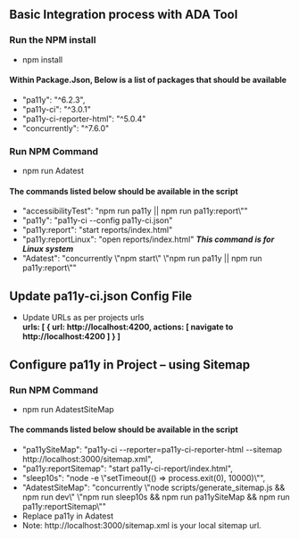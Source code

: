  <h2>Basic Integration process with ADA Tool</h2>
   <h3>Run the NPM install</h3>
  <ul>
    <li>
        npm install
    </li>
  </ul>
  <h4>Within Package.Json, Below is a list of packages that should be available</h4>
  <ul>
    <li>
        "pa11y": "^6.2.3",
    </li>
    <li>
        "pa11y-ci": "^3.0.1"
    </li>
    <li>
        "pa11y-ci-reporter-html": "^5.0.4"
    </li>
    <li>
       "concurrently": "^7.6.0"
    </li>
  </ul>

  <h3>Run NPM Command</h3>
  <ul>
   <li>npm run Adatest</li>
  </ul>
  <h4>The commands listed below should be available in the script</h4>
  <ul>
   <li>"accessibilityTest": "npm run pa11y || npm run pa11y:report\""</li>
   <li>"pa11y": "pa11y-ci --config pa11y-ci.json"</li>
   <li>"pa11y:report": "start reports/index.html"</li>
   <li>"pa11y:reportLinux": "open reports/index.html" <b><i> This command is for Linux system </i></b></li>
   <li>"Adatest": "concurrently \"npm start\" \"npm run pa11y || npm run pa11y:report\""</li>
  </ul>

  <h2>Update pa11y-ci.json Config File</h2>
  <ul>
   <li>Update URLs as per projects urls</li>
   <b> urls: [
      {
        url: http://localhost:4200,
        actions: [
          navigate to http://localhost:4200
        ]
      }
    ]
    </b>
  </ul>
<h2>Configure pa11y in Project – using Sitemap</h2>
<h3>Run NPM Command</h3>
  <ul>
   <li>npm run AdatestSiteMap</li>
  </ul>
<h4>The commands listed below should be available in the script</h4>
<ul>
    <li> "pa11ySiteMap": "pa11y-ci --reporter=pa11y-ci-reporter-html --sitemap http://localhost:3000/sitemap.xml",</li>
    <li> "pa11y:reportSitemap": "start pa11y-ci-report/index.html",</li>
    <li> "sleep10s": "node -e \"setTimeout(() => process.exit(0), 10000)\"",</li>
    <li> "AdatestSiteMap": "concurrently \"node scripts/generate_sitemap.js && npm run dev\" \"npm run sleep10s && npm run pa11ySiteMap && npm run pa11y:reportSitemap\""</li>
    <li>Replace pa11y in Adatest </li>
    <li>Note: http://localhost:3000/sitemap.xml is your local sitemap url.</li>
</ul>
